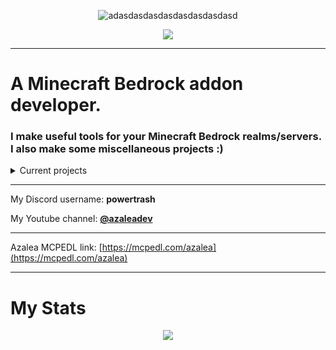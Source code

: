 <div align="center">
  
  ![adasdasdasdasdasdasdasdasd](https://github.com/Ant767/Ant767/assets/122332042/0adb597c-f815-434c-b15d-fbf08e948f64)


  ![](https://img.shields.io/discord/922867041029984316?style=flat&label=Discord%20Server)

</div>

---

# A Minecraft Bedrock addon developer.

### I make useful tools for your Minecraft Bedrock realms/servers. I also make some miscellaneous projects :)
<details>

  <summary>Current projects</summary>

- Azalea
- Torchflower (Coming Soon)
- [TrashChat](https://chat.trashdev.org)

</details>

---

My Discord username: **powertrash**

My Youtube channel: [**@azaleadev**](https://youtube.com/@azaleadev)

---

Azalea MCPEDL link: [https://mcpedl.com/azalea](https://mcpedl.com/azalea)

---

# My Stats

<div align="center">

  <img src="https://github-profile-trophy.vercel.app/?username=Ant767&theme=nord&no-frame=true&margin-w=10&column=7" />

</div>
